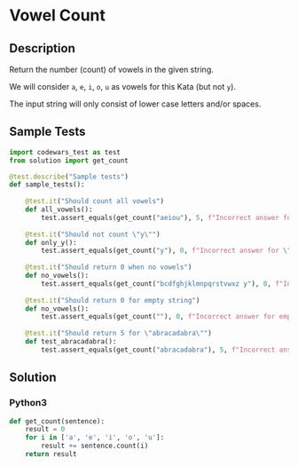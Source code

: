 # Vowel Count


## Description
Return the number (count) of vowels in the given string. 

We will consider `a`, `e`, `i`, `o`, `u` as vowels for this Kata (but not `y`).

The input string will only consist of lower case letters and/or spaces.


## Sample Tests
```python
import codewars_test as test
from solution import get_count

@test.describe("Sample tests")
def sample_tests():
    
    @test.it("Should count all vowels")
    def all_vowels():
        test.assert_equals(get_count("aeiou"), 5, f"Incorrect answer for \"aeiou\"")
        
    @test.it("Should not count \"y\"")
    def only_y():
        test.assert_equals(get_count("y"), 0, f"Incorrect answer for \"y\"")        
        
    @test.it("Should return 0 when no vowels")
    def no_vowels():
        test.assert_equals(get_count("bcdfghjklmnpqrstvwxz y"), 0, f"Incorrect answer for \"bcdfghjklmnpqrstvwxz y\"")
        
    @test.it("Should return 0 for empty string")
    def no_vowels():
        test.assert_equals(get_count(""), 0, f"Incorrect answer for empty string")
        
    @test.it("Should return 5 for \"abracadabra\"")
    def test_abracadabra():    
        test.assert_equals(get_count("abracadabra"), 5, f"Incorrect answer for \"abracadabra\"")
```


## Solution
### Python3
```python
def get_count(sentence):
    result = 0
    for i in ['a', 'e', 'i', 'o', 'u']:
        result += sentence.count(i)
    return result
```
